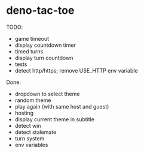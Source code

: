 # deno-tac-toe

TODO:

- game timeout
 - display countdown timer
- timed turns
 - display turn countdown
- tests
- detect http/https; remove USE_HTTP env variable

Done:

- dropdown to select theme
- random theme
- play again (with same host and guest)
- hosting
- display current theme in subtitle
- detect win
- detect stalemate
- turn system
- env variables
